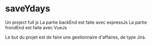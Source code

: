 # saveYdays

Un project full js
La partie backEnd est faite avec expressJs 
La partie frondEnd est faite avec VueJs 

Le but du projet est de faire une gestionnaire  d'affaires, de type Jira. 
